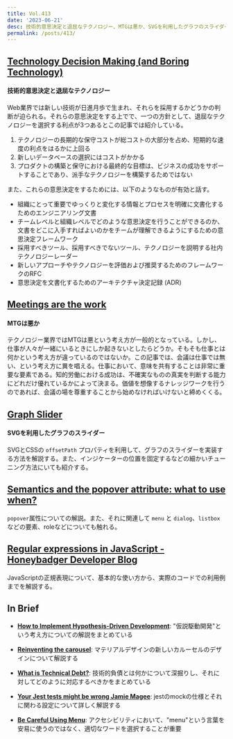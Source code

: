 ```yaml
---
title: Vol.413
date: '2023-06-21'
desc: 技術的意思決定と退屈なテクノロジー、MTGは悪か、SVGを利用したグラフのスライダー、ほか計10リンク
permalink: /posts/413/
---
```



## [Technology Decision Making (and Boring Technology)](https://code.likeagirl.io/technology-decision-making-and-boring-technology-e6cbe612450f)
#### 技術的意思決定と退屈なテクノロジー

Web業界では新しい技術が日進月歩で生まれ、それらを採用するかどうかの判断が迫られる。それらの意思決定をする上でで、一つの方針として、退屈なテクノロジーを選択する利点が3つあるとこの記事では紹介している。

1. テクノロジーの長期的な保守コストが総コストの大部分を占め、短期的な速度の利点をはるかに上回る
1. 新しいデータベースの選択にはコストがかかる
1. プロダクトの構築と保守における最終的な目標は、ビジネスの成功をサポートすることであり、派手なテクノロジーを構築するためではない

また、これらの意思決定をするためには、以下のようなものが有効と話す。

- 組織にとって重要でゆっくりと変化する情報とプロセスを明確に文書化するためのエンジニアリング文書
- チームレベルと組織レベルでどのような意思決定を行うことができるのか、文書をどこに入手すればよいのかをチームが理解できるようにするための意思決定フレームワーク
- 採用すべきツール、採用すべきでないツール、テクノロジーを説明する社内テクノロジーレーダー
- 新しいアプローチやテクノロジーを評価および推奨するためのフレームワークのRFC
- 意思決定を文書化するためのアーキテクチャ決定記録 (ADR)

## [Meetings are the work](https://medium.com/@ElizAyer/meetings-are-the-work-9e429dde6aa3)
#### MTGは悪か

テクノロジー業界ではMTGは悪という考え方が一般的となっている。しかし、仕事が人々が一緒にいるときにしか起きないとしたらどうか。そもそも仕事とは何かという考え方が違っているのではないか。この記事では、会議は仕事では無い、という考え方に異を唱える。仕事において、意味を共有することは非常に重要な要素である。知的労働における成功は、不確実なものの真実を判断する能力にどれだけ優れているかによって決まる。価値を想像するナレッジワークを行うのであれば、会議の場を尊重することから始めなければいけないと締めくくる。

## [Graph Slider](https://rauno.me/craft/graph-slider)
#### SVGを利用したグラフのスライダー

SVGとCSSの `offsetPath` プロパティを利用して、グラフのスライダーを実装する方法を解説する。また、インジケーターの位置を固定するなどの細かいチューニング方法にいても紹介する。


## [Semantics and the popover attribute: what to use when?](https://hidde.blog/popover-semantics/)

`popover`属性についての解説。また、それに関連して `menu` と `dialog`、`listbox` などの要素、roleなどについても触れる。

## [Regular expressions in JavaScript - Honeybadger Developer Blog](https://www.honeybadger.io/blog/javascript-regular-expressions/)

JavaScriptの正規表現について、基本的な使い方から、実際のコードでの利用例までを解説する。

## In Brief

- **[How to Implement Hypothesis-Driven Development](https://barryoreilly.com/explore/blog/how-to-implement-hypothesis-driven-development/)**: "仮説駆動開発"という考え方についての解説をまとめている

- **[Reinventing the carousel](https://material.io/blog/material-3-carousel-research-design)**: マテリアルデザインの新しいカルーセルのデザインについて解説する

- **[What is Technical Debt?](https://lauratacho.com/blog/what-is-technical-debt)**: 技術的負債とは何かについて深掘りし、それに対してどのように対応するべきかをまとめている

- **[Your Jest tests might be wrong  Jamie Magee](https://jamiemagee.co.uk/blog/your-jest-tests-might-be-wrong/)**: jestのmockの仕様とそれに関わる設定について詳しく解説する

- **[Be Careful Using Menu](https://adrianroselli.com/2023/05/be-careful-using-menu.html)**: アクセシビリティにおいて、"menu"という言葉を安易に使うのではなく、適切なワードを選択することが重要

